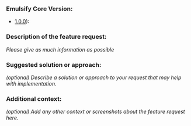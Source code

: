 ### Emulsify Core Version:
- [1.0.0](https://github.com/emulsify-ds/emulsify-core/releases)):

### Description of the feature request:
_Please give as much information as possible_ 

### Suggested solution or approach:
_(optional) Describe a solution or approach to your request that may help with implementation._

### Additional context:
_(optional) Add any other context or screenshots about the feature request here._
